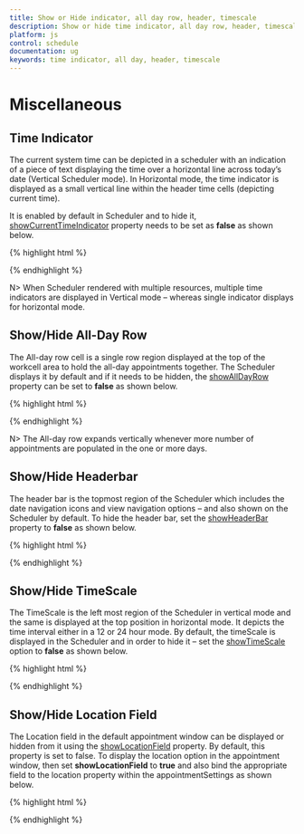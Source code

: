 ```yaml
---
title: Show or Hide indicator, all day row, header, timescale
description: Show or hide time indicator, all day row, header, timescale
platform: js
control: schedule
documentation: ug
keywords: time indicator, all day, header, timescale 
---
```

# Miscellaneous

## Time Indicator

The current system time can be depicted in a scheduler with an indication of a piece of text displaying the time over a horizontal line across today’s date (Vertical Scheduler mode). In Horizontal mode, the time indicator is displayed as a small vertical line within the header time cells (depicting current time). 

It is enabled by default in Scheduler and to hide it, [showCurrentTimeIndicator](/js/api/ejschedule#members:showcurrenttimeindicator) property needs to be set as **false** as shown below.

{% highlight html %}


<div id="Schedule1"></div>



<script type="text/javascript">

$(function () {

$("#Schedule1").ejSchedule({

currentDate: new Date(2015, 11, 2),

showCurrentTimeIndicator: false,

appointmentSettings: {

dataSource: [{

Id: 100,

Subject: "Research on Sky Miracles",

StartTime: new Date(2015, 11, 2, 9, 00),

EndTime: new Date(2015, 11, 2, 10, 30)

}]

}

});

});

</script>



{% endhighlight %}

N>	When Scheduler rendered with multiple resources, multiple time indicators are displayed in Vertical mode – whereas single indicator displays for horizontal mode.

## Show/Hide All-Day Row

The All-day row cell is a single row region displayed at the top of the workcell area to hold the all-day appointments together. The Scheduler displays it by default and if it needs to be hidden, the [showAllDayRow](/js/api/ejschedule#members:showalldayrow) property can be set to **false** as shown below.

{% highlight html %}


<div id="Schedule1"></div>



<script type="text/javascript">

$(function () {

$("#Schedule1").ejSchedule({

currentDate: new Date(2015, 11, 2),

showAllDayRow: false,

appointmentSettings: {

dataSource: [{

Id: 100,

Subject: "Research on Sky Miracles",

StartTime: new Date(2015, 11, 2, 9, 00),

EndTime: new Date(2015, 11, 2, 10, 30)

}]

}

});

});

</script>



{% endhighlight %}

N>	The All-day row expands vertically whenever more number of appointments are populated in the one or more days.

## Show/Hide Headerbar

The header bar is the topmost region of the Scheduler which includes the date navigation icons and view navigation options – and also shown on the Scheduler by default. To hide the header bar, set the [showHeaderBar](/js/api/ejschedule#members:showheaderbar) property to **false** as shown below.

{% highlight html %}


<div id="Schedule1"></div>



<script type="text/javascript">

$(function () {

$("#Schedule1").ejSchedule({

currentDate: new Date(2015, 11, 2),

showHeaderBar: false,

appointmentSettings: {

dataSource: [{

Id: 100,

Subject: "Research on Sky Miracles",

StartTime: new Date(2015, 11, 2, 9, 00),

EndTime: new Date(2015, 11, 2, 10, 30)

}]

}

});

});

</script>



{% endhighlight %}

## Show/Hide TimeScale

The TimeScale is the left most region of the Scheduler in vertical mode and the same is displayed at the top position in horizontal mode. It depicts the time interval either in a 12 or 24 hour mode. By default, the timeScale is displayed in the Scheduler and in order to hide it – set the [showTimeScale](/js/api/ejschedule#members:showtimescale) option to **false** as shown below.

{% highlight html %}


<div id="Schedule1"></div>



<script type="text/javascript">

$(function () {

$("#Schedule1").ejSchedule({

currentDate: new Date(2015, 11, 2),

showTimeScale: false,

appointmentSettings: {

dataSource: [{

Id: 100,

Subject: "Research on Sky Miracles",

StartTime: new Date(2015, 11, 2, 9, 00),

EndTime: new Date(2015, 11, 2, 10, 30)

}]

}

});

});

</script>



{% endhighlight %}

## Show/Hide Location Field

The Location field in the default appointment window can be displayed or hidden from it using the [showLocationField](/js/api/ejschedule#members:showlocationfield) property. By default, this property is set to false. To display the location option in the appointment window, then set **showLocationField** to **true** and also bind the appropriate field to the location property within the appointmentSettings as shown below.

{% highlight html %}


<div id="Schedule1"></div>



<script type="text/javascript">

$(function () {

$("#Schedule1").ejSchedule({

currentDate: new Date(2015, 11, 2),

showLocationField: true,

appointmentSettings: {

location: "EventLocation",

dataSource: [{

Id: 100,

Subject: "Research on Sky Miracles",

StartTime: new Date(2015, 11, 2, 9, 00),

EndTime: new Date(2015, 11, 2, 10, 30),

EventLocation: "RDU"

}]

}

});

});

</script>



{% endhighlight %}

